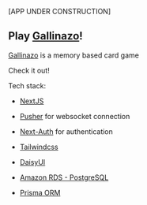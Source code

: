 [APP UNDER CONSTRUCTION]

## Play [Gallinazo](https://gallinazo.vercel.app/)!

[Gallinazo](https://gallinazo.vercel.app/) is a memory based card game

Check it out!

Tech stack:

* [NextJS](https://nextjs.org/)

* [Pusher](https://pusher.com/) for websocket connection

* [Next-Auth](https://next-auth.js.org/) for authentication

* [Tailwindcss](https://tailwindcss.com/)

* [DaisyUI](https://daisyui.com/)

* [Amazon RDS - PostgreSQL](https://aws.amazon.com/pt/rds/)

* [Prisma ORM](https://www.prisma.io/)






